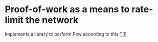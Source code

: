 # Proof-of-work as a means to rate-limit the network 

Implements a library to perform Pow according to this [TIP](https://github.com/iotaledger/tips/blob/main/tips/TIP-0012/tip-0012.md).
